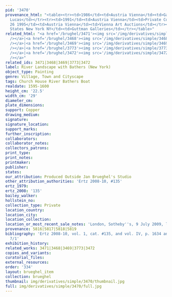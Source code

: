 ```yaml
---
pid: '3470'
provenance_html: "<table><tr><td>1986</td><td>Austria Vienna</td><td>Gallery Saint
  Lucas</td></tr><tr><td>1991</td><td>Austria Vienna</td><td>Private Collection</td></tr><tr><td>Sep
  26 1995</td><td>Austria Vienna</td><td>Vienna Art Auctions</td></tr><tr><td></td><td>United
  States New York NY</td><td>Guttman Galleries</td></tr></table>"
related_html: "<a href='/brughel/3471'><img src='/img/derivatives/simple/3471/thumbnail.jpg'
  /></a>|<a href='/brughel/3468'><img src='/img/derivatives/simple/3468/thumbnail.jpg'
  /></a>|<a href='/brughel/3469'><img src='/img/derivatives/simple/3469/thumbnail.jpg'
  /></a>|<a href='/brughel/3773'><img src='/img/derivatives/simple/3773/thumbnail.jpg'
  /></a>|<a href='/brughel/3472'><img src='/img/derivatives/simple/3472/thumbnail.jpg'
  /></a>"
related_ids: 3471|3468|3469|3773|3472
label: River Landscape with Bathers (New York)
object_type: Painting
genre: Village, Town and Cityscape
tags: Church House River Bathers Boat
realdate: 1595-1600
height_cm: '22.5'
width_cm: '29'
diameter_cm: 
plate_dimensions: 
support: Copper
drawing_medium: 
signature: 
signature_location: 
support_marks: 
further_inscription: 
collaborators: 
collaborator_notes: 
collectors_patrons: 
print_type: 
print_notes: 
printmaker: 
publisher: 
states: 
our_attribution: Produced Outside Jan Brueghel's Studio
other_attribution_authorities: 'Ertz 2008-10, #135'
ertz_1979: 
ertz_2008: '135'
bailey_walker: 
hollstein_no: 
collection_type: Private
location_country: 
location_city: 
location_collection: 
location_or_most_recent_sale_notes: 'London, Sotheby''s, 9 July 2009, lot #111'
provenance: 5816|5817|5818|5819
bibliography: 'Ertz 2008-10, vol. 1, cat. #135, and vol. IV, p. 1634 and fig. Add.
  7/1'
exhibition_history: 
related_works: 3471|3468|3469|3773|3472
copies_and_variants: 
curatorial_files: 
external_resources: 
order: '334'
layout: brueghel_item
collection: brueghel
thumbnail: img/derivatives/simple/3470/thumbnail.jpg
full: img/derivatives/simple/3470/full.jpg
---
```

